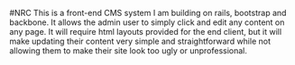 #NRC
This is a front-end CMS system I am building on rails, bootstrap and backbone. It allows the admin user to simply click and edit any content on any page. It will require html layouts provided for the end client, but it will make updating their content very simple and straightforward while not allowing them to make their site look too ugly or unprofessional.